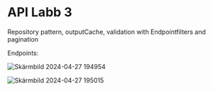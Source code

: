 <h1>API Labb 3</h1>

<p>Repository pattern, outputCache, validation with Endpointfilters and pagination</p>

<p>Endpoints:</p>


![Skärmbild 2024-04-27 194954](https://github.com/ZoranDotNet/API-Labb3App/assets/128193220/188279ef-3eb7-45a9-8dd5-66b8bf6d7acb)

![Skärmbild 2024-04-27 195015](https://github.com/ZoranDotNet/API-Labb3App/assets/128193220/bbd38565-f4c8-4d7d-b247-d820ae970193)



